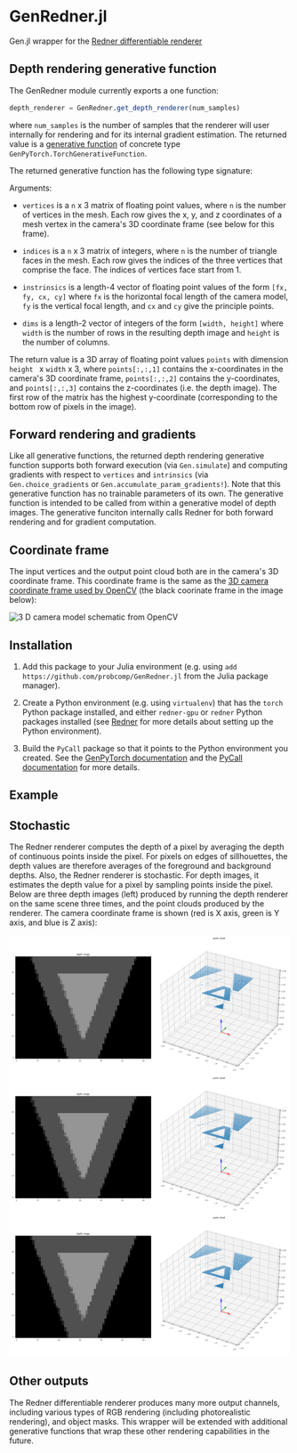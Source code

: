 # GenRedner.jl
Gen.jl wrapper for the [Redner differentiable renderer](https://github.com/BachiLi/redner)


## Depth rendering generative function

The GenRedner module currently exports a one function:
```julia
depth_renderer = GenRedner.get_depth_renderer(num_samples)
```
where `num_samples` is the number of samples that the renderer will user internally for rendering and for its internal gradient estimation.
The returned value is a [generative function](https://www.gen.dev/dev/ref/gfi/#Generative-Functions-1) of concrete type `GenPyTorch.TorchGenerativeFunction`.

The returned generative function has the following type signature:

Arguments:

- `vertices` is a `n` x 3 matrix of floating point values, where `n` is the number of vertices in the mesh. Each row gives the x, y, and z coordinates of a mesh vertex in the camera's 3D coordinate frame (see below for this frame).

- `indices` is a `n` x 3 matrix of integers, where `n` is the number of triangle faces in the mesh. Each row gives the indices of the three vertices that comprise the face. The indices of vertices face start from 1.

- `instrinsics` is a length-4 vector of floating point values of the form `[fx, fy, cx, cy]` where `fx` is the horizontal focal length of the camera model, `fy` is the vertical focal length, and `cx` and `cy` give the principle points.

- `dims` is a length-2 vector of integers of the form `[width, height]` where `width` is the number of rows in the resulting depth image and `height` is the number of columns.

The return value is a 3D array of floating point values `points` with dimension `height ` x `width` x 3, where `points[:,:,1]` contains the x-coordinates in the camera's 3D coordinate frame, `points[:,:,2]` contains the y-coordinates, and `points[:,:,3]` contains the z-coordinates (i.e. the depth image). The first row of the matrix has the highest y-coordinate (corresponding to the bottom row of pixels in the image).

## Forward rendering and gradients

Like all generative functions, the returned depth rendering generative function supports both forward execution (via `Gen.simulate`) and computing gradients with respect to `vertices` and `intrinsics` (via `Gen.choice_gradients` or `Gen.accumulate_param_gradients!`). Note that this generative function has no trainable parameters of its own. The generative function is intended to be called from within a generative model of depth images. The generative funciton internally calls Redner for both forward rendering and for gradient computation.

## Coordinate frame

The input vertices and the output point cloud both are in the camera's 3D coordinate frame.
This coordinate frame is the same as the [3D camera coordinate frame used by OpenCV](https://docs.opencv.org/master/d9/d0c/group__calib3d.html#details) (the black coorinate frame in the image below):

![3 D camera model schematic from OpenCV](https://docs.opencv.org/master/pinhole_camera_model.png)

## Installation

1. Add this package to your Julia environment (e.g. using `add https://github.com/probcomp/GenRedner.jl` from the Julia package manager).

2. Create a Python environment (e.g. using `virtualenv`) that has the `torch` Python package installed, and either `redner-gpu` or `redner` Python packages installed  (see [Redner](https://github.com/BachiLi/redner) for more details about setting up the Python environment).

3. Build the `PyCall` package so that it points to the Python environment you created. See the [GenPyTorch documentation](https://probcomp.github.io/GenPyTorch.jl/dev/#Installation-1) and the [PyCall documentation](https://github.com/JuliaPy/PyCall.jl#specifying-the-python-version) for more details.

## Example

## Stochastic

The Redner renderer computes the depth of a pixel by averaging the depth of continuous points inside the pixel.
For pixels on edges of sillhouettes, the depth values are therefore averages of the foreground and background depths.
Also, the Redner renderer is stochastic.
For depth images, it estimates the depth value for a pixel by sampling points inside the pixel.
Below are three depth images (left) produced by running the depth renderer on the same scene three times, and the point clouds produced by the renderer.
The camera coordinate frame is shown (red is X axis, green is Y axis, and blue is Z axis):

![Three outputs of the depth renderer on the same input, which are slightly different because the renderer is stochastic](ground_truth.png)



## Other outputs

The Redner differentiable renderer produces many more output channels, including various types of RGB rendering (including photorealistic rendering), and object masks.
This wrapper will be extended with additional generative functions that wrap these other rendering capabilities in the future.
